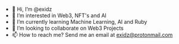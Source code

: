 - 👋 Hi, I’m @exidz
- 👀 I’m interested in Web3, NFT's and AI
- 🌱 I’m currently learning Machine Learning, AI and Ruby
- 💞️ I’m looking to collaborate on Web3 Projects
- 📫 How to reach me? Send me an email at exidz@protonmail.com

<!---
exidz/exidz is a ✨ special ✨ repository because its `README.md` (this file) appears on your GitHub profile.
You can click the Preview link to take a look at your changes.
--->
